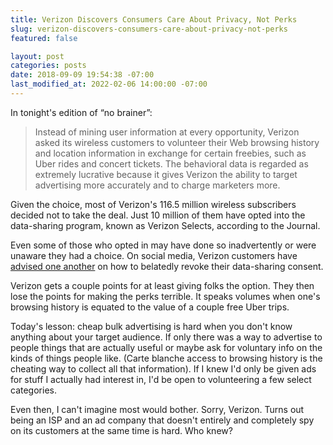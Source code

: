 ```yaml
---
title: Verizon Discovers Consumers Care About Privacy, Not Perks
slug: verizon-discovers-consumers-care-about-privacy-not-perks
featured: false

layout: post
categories: posts
date: 2018-09-09 19:54:38 -07:00
last_modified_at: 2022-02-06 14:00:00 -07:00
---
```


In tonight's edition of “no brainer”:

> Instead of mining user information at every opportunity, Verizon asked its wireless customers to volunteer their Web browsing history and location information in exchange for certain freebies, such as Uber rides and concert tickets. The behavioral data is regarded as extremely lucrative because it gives Verizon the ability to target advertising more accurately and to charge marketers more.

Given the choice, most of Verizon's 116.5 million wireless subscribers decided not to take the deal. Just 10 million of them have opted into the data-sharing program, known as Verizon Selects, according to the Journal.

Even some of those who opted in may have done so inadvertently or were unaware they had a choice. On social media, Verizon customers have [advised one another](https://www.reddit.com/r/YouShouldKnow/comments/2dkg8z/ysk_that_the_smart_rewards_points_verizon_is/) on how to belatedly revoke their data-sharing consent.

Verizon gets a couple points for at least giving folks the option. They then lose the points for making the perks terrible. It speaks volumes when one's browsing history is equated to the value of a couple free Uber trips.

Today's lesson: cheap bulk advertising is hard when you don't know anything about your target audience. If only there was a way to advertise to people things that are actually useful or maybe ask for voluntary info on the kinds of things people like. (Carte blanche access to browsing history is the cheating way to collect all that information). If I knew I'd only be given ads for stuff I actually had interest in, I'd be open to volunteering a few select categories.

Even then, I can't imagine most would bother. Sorry, Verizon. Turns out being an ISP and an ad company that doesn't entirely and completely spy on its customers at the same time is hard. Who knew?

